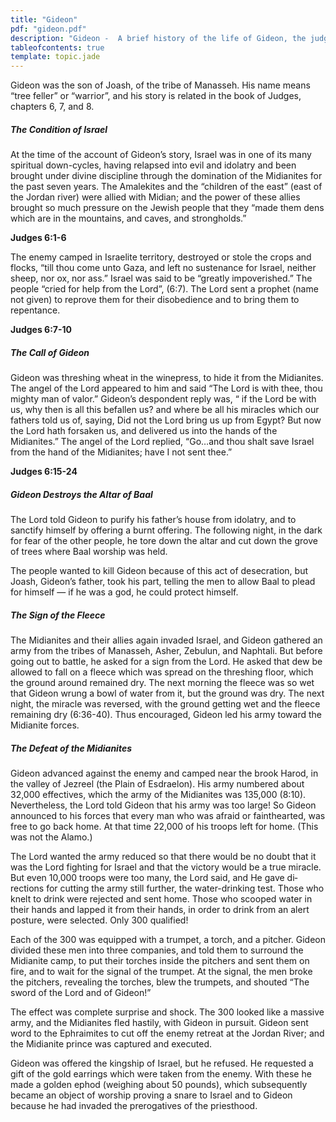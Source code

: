 ```yaml
---
title: "Gideon"
pdf: "gideon.pdf"
description: "Gideon -  A brief history of the life of Gideon, the judge of Israel."
tableofcontents: true
template: topic.jade
---
```


Gideon was the son of Joash, of the tribe of Manasseh. His name means
“tree feller” or “warrior”, and his story is related in the book of
Judges, chapters 6, 7, and 8.

##### The Condition of Israel

At the time of the account of Gideon’s story, Israel was in one of its
many spiritual down-cycles, having relapsed into evil and idolatry and
been brought under divine disci­pline through the domination of the
Midianites for the past seven years. The Amalekites and the “children of
the east” (east of the Jordan river) were allied with Midian; and the
power of these allies brought so much pressure on the Jewish people that
they “made them dens which are in the mountains, and caves, and
strongholds.”

**Judges 6:1-6**

The enemy camped in Israelite territory, destroyed or stole the crops
and flocks, “till thou come unto Gaza, and left no sustenance for
Israel, neither sheep, nor ox, nor ass.” Israel was said to be “greatly
impoverished.” The people “cried for help from the Lord”, (6:7). The
Lord sent a prophet (name not given) to reprove them for their
disobedience and to bring them to repentance.

**Judges 6:7-10**

##### The Call of Gideon

Gideon was threshing wheat in the wine­press, to hide it from the
Midianites. The an­gel of the Lord appeared to him and said “The Lord is
with thee, thou mighty man of valor.” Gideon’s despondent reply was, “
if the Lord be with us, why then is all this befallen us? and where be
all his miracles which our fathers told us of, saying, Did not the Lord
bring us up from Egypt? But now the Lord hath forsaken us, and delivered
us into the hands of the Midianites.” The angel of the Lord replied,
“Go…and thou shalt save Israel from the hand of the Midianites; have I
not sent thee.”

**Judges 6:15-24**

##### Gideon Destroys the Altar of Baal

The Lord told Gideon to purify his father’s house from idolatry, and to
sanctify himself by offering a burnt offering. The following night, in
the dark for fear of the other people, he tore down the altar and cut
down the grove of trees where Baal worship was held.

The people wanted to kill Gideon because of this act of desecration, but
Joash, Gideon’s father, took his part, telling the men to allow Baal to
plead for himself — if he was a god, he could protect himself.

##### The Sign of the Fleece

The Midianites and their allies again in­vaded Israel, and Gideon
gath­ered an army from the tribes of Manasseh, Asher, Zebulun, and
Naphtali. But before going out to battle, he asked for a sign from the
Lord. He asked that dew be allowed to fall on a fleece which was spread
on the threshing floor, which the ground around remained dry. The next
morn­ing the fleece was so wet that Gideon wrung a bowl of water from
it, but the ground was dry. The next night, the miracle was reversed,
with the ground getting wet and the fleece remain­ing dry (6:36-40).
Thus encouraged, Gideon led his army toward the Midianite forces.

##### The Defeat of the Midianites

Gideon advanced against the enemy and camped near the brook Harod, in
the valley of Jezreel (the Plain of Esdraelon). His army numbered about
32,000 effectives, which the army of the Midianites was 135,000 (8:10).
Nevertheless, the Lord told Gideon that his army was too large! So
Gideon announced to his forces that every man who was afraid or
fainthearted, was free to go back home. At that time 22,000 of his
troops left for home. (This was not the Alamo.)

The Lord wanted the army reduced so that there would be no doubt that it
was the Lord fighting for Israel and that the victory would be a true
miracle. But even 10,000 troops were too many, the Lord said, and He
gave di­rections for cutting the army still further, the water-drinking
test. Those who knelt to drink were rejected and sent home. Those who
scooped water in their hands and lapped it from their hands, in order to
drink from an alert posture, were selected. Only 300 quali­fied!

Each of the 300 was equipped with a trum­pet, a torch, and a pitcher.
Gideon divided these men into three companies, and told them to surround
the Midianite camp, to put their torches inside the pitchers and sent
them on fire, and to wait for the signal of the trumpet. At the signal,
the men broke the pitchers, re­vealing the torches, blew the trumpets,
and shouted “The sword of the Lord and of Gideon!”

The effect was complete surprise and shock. The 300 looked like a
massive army, and the Midianites fled hastily, with Gideon in pursuit.
Gideon sent word to the Ephraimites to cut off the enemy retreat at the
Jordan River; and the Midianite prince was captured and executed.

Gideon was offered the kingship of Israel, but he refused. He requested
a gift of the gold earrings which were taken from the enemy. With these
he made a golden ephod (weighing about 50 pounds), which subsequently
became an object of worship proving a snare to Israel and to Gideon
because he had invaded the pre­rogatives of the priesthood.

